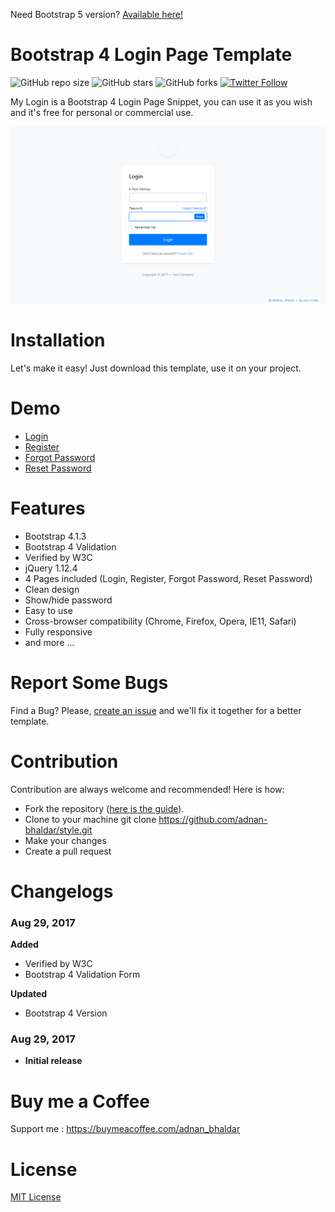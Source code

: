 Need Bootstrap 5 version? [Available here!](https://github.com/adnan-bhaldar/bootstrap-5-login-page/)

# Bootstrap 4 Login Page Template
  
  ![GitHub repo size](https://img.shields.io/github/repo-size/adnan-bhaldar/Organic-Ecommerce)
  ![GitHub stars](https://img.shields.io/github/stars/adnan-bhaldar/Organic-Ecommerce?style=social)
  ![GitHub forks](https://img.shields.io/github/forks/adnan-bhaldar/Organic-Ecommerce?style=social)
[![Twitter Follow](https://img.shields.io/twitter/follow/Adnan__Bhaldar_?style=social)](https://twitter.com/intent/follow?screen_name=Adnan__Bhaldar)

My Login is a Bootstrap 4 Login Page Snippet, you can use it as you wish and it's free for personal or commercial use.

![Preview](./readme-images/desktop.png "Desktop Demo")

# Installation
Let's make it easy! Just download this template, use it on your project.

# Demo
- [Login](https://nauvalazhar.github.io/Bootstrap-4-Login-Page/index.html)
- [Register](https://nauvalazhar.github.io/Bootstrap-4-Login-Page/register.html)
- [Forgot Password](https://nauvalazhar.github.io/Bootstrap-4-Login-Page/forgot.html)
- [Reset Password](https://nauvalazhar.github.io/Bootstrap-4-Login-Page/reset.html)

# Features
- Bootstrap 4.1.3
- Bootstrap 4 Validation
- Verified by W3C
- jQuery 1.12.4
- 4 Pages included (Login, Register, Forgot Password, Reset Password)
- Clean design
- Show/hide password
- Easy to use
- Cross-browser compatibility (Chrome, Firefox, Opera, IE11, Safari)
- Fully responsive
- and more ...

# Report Some Bugs
Find a Bug? Please, [create an issue](https://github.com/adnan-bhaldar/style/issues) and we'll fix it together for a better template.

# Contribution
Contribution are always welcome and recommended! Here is how:

- Fork the repository ([here is the guide](https://help.github.com/articles/fork-a-repo)).
- Clone to your machine git clone https://github.com/adnan-bhaldar/style.git
- Make your changes
- Create a pull request

# Changelogs
### Aug 29, 2017
  **Added**
  * Verified by W3C
  * Bootstrap 4 Validation Form

  **Updated**
  * Bootstrap 4 Version

### Aug 29, 2017
  - **Initial release**


# Buy me a Coffee
Support me : https://buymeacoffee.com/adnan_bhaldar

# License
[MIT License](http://opensource.org/licenses/MIT)

